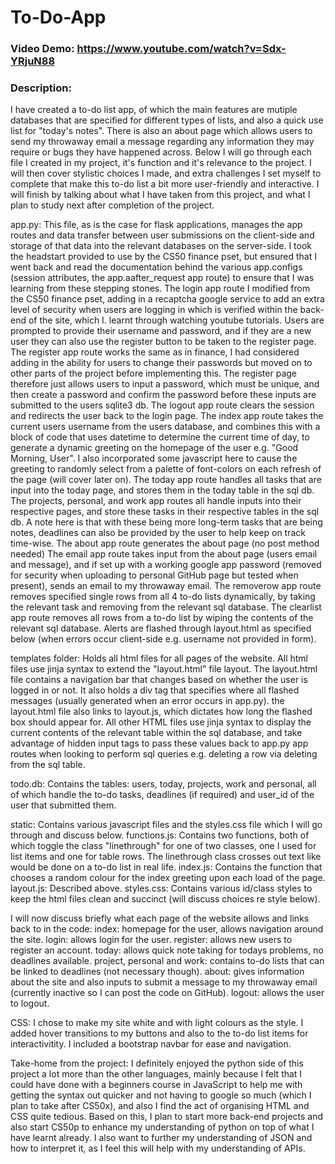# To-Do-App
### Video Demo: https://www.youtube.com/watch?v=Sdx-YRjuN88
### Description:
I have created a to-do list app, of which the main features are mutiple databases that are specified for different types of lists, and also a quick use list for "today's notes".
There is also an about page which allows users to send my throwaway email a message regarding any information they may require or bugs they have happened across.
Below I will go through each file I created in my project, it's function and it's relevance to the project.
I will then cover stylistic choices I made, and extra challenges I set myself to complete that make this to-do list a bit more user-friendly and interactive.
I will finish by talking about what I have taken from this project, and what I plan to study next after completion of the project.

app.py:
This file, as is the case for flask applications, manages the app routes and data transfer between user submissions on the client-side and storage of that data into the relevant databases on the server-side.
I took the headstart provided to use by the CS50 finance pset, but ensured that I went back and read the documentation behind the various app.configs (session attributes, the app.aafter_request app route) to ensure that I was learning from these stepping stones.
The login app route I modified from the CS50 finance pset, adding in a recaptcha google service to add an extra level of security when users are logging in which is verified within the back-end of the site, which I. learnt through watching youtube tutorials. Users are prompted to provide their username and password, and if they are a new user they can also use the register button to be taken to the register page.
The register app route works the same as in finance, I had considered adding in the ability for users to change their passwords but moved on to other parts of the project before implementing this. The register page therefore just allows users to input a password, which must be unique, and then create a password and confirm the password before these inputs are submitted to the users sqlite3 db.
The logout app route clears the session and redirects the user back to the login page.
The index app route takes the current users username from the users database, and combines this with a block of code that uses datetime to determine the current time of day, to generate a dynamic greeting on the homepage of the user e.g. "Good Morning, User". I also incorporated some javascript here to cause the greeting to randomly select from a palette of font-colors on each refresh of the page (will cover later on).
The today app route handles all tasks that are input into the today page, and stores them in the today table in the sql db.
The projects, personal, and work app routes all handle inputs into their respective pages, and store these tasks in their respective tables in the sql db. A note here is that with these being more long-term tasks that are being notes, deadlines can also be provided by the user to help keep on track time-wise.
The about app route generates the about page (no post method needed)
The email app route takes input from the about page (users email and message), and if set up with a working google app password (removed for security when uploading to personal GitHub page but tested when present), sends an email to my throwaway email.
The removerow app route removes specified single rows from all 4 to-do lists dynamically, by taking the relevant task and removing from the relevant sql database.
The clearlist app route removes all rows from a to-do list by wiping the contents of the relevant sql database.
Alerts are flashed through layout.html as specified below (when errors occur client-side e.g. username not provided in form).

templates folder:
Holds all html files for all pages of the website.
All html files use jinja syntax to extend the "layout.html" file layout.
The layout.html file contains a navigation bar that changes based on whether the user is logged in or not.
It also holds a div tag that specifies where all flashed messages (usually generated when an error occurs in app.py).
the layout.html file also links to layout.js, which dictates how long the flashed box should appear for.
All other HTML files use jinja syntax to display the current contents of the relevant table within the sql database, and take advantage of hidden input tags to pass these values back to app.py app routes when looking to perform sql queries e.g. deleting a row via deleting from the sql table.

todo.db:
Contains the tables: users, today, projects, work and personal, all of which handle the to-do tasks, deadlines (if required) and user_id of the user that submitted them.

static:
Contains various javascript files and the styles.css file which I will go through and discuss below.
functions.js:
Contains two functions, both of which toggle the class "linethrough" for one of two classes, one I used for list items and one for table rows. The linethrough class crosses out text like would be done on a to-do list in real life.
index.js:
Contains the function that chooses a random colour for the index greeting upon each load of the page.
layout.js:
Described above.
styles.css:
Contains various id/class styles to keep the html files clean and succinct (will discuss choices re style below).

I will now discuss briefly what each page of the website allows and links back to in the code:
index:
homepage for the user, allows navigation around the site.
login:
allows login for the user.
register:
allows new users to register an account.
today:
allows quick note taking for todays problems, no deadlines available.
project, personal and work:
contains to-do lists that can be linked to deadlines (not necessary though).
about:
gives information about the site and also inputs to submit a message to my throwaway email (currently inactive so I can post the code on GitHub).
logout:
allows the user to logout.

CSS:
I chose to make my site white and with light colours as the style. I added hover transitions to my buttons and also to the to-do list items for interactivitity. I included a bootstrap navbar for ease and navigation.

Take-home from the project:
I definitely enjoyed the python side of this project a lot more than the other languages, mainly because I felt that I could have done with a beginners course in JavaScript to help me with getting the syntax out quicker and not having to google so much (which I plan to take after CS50x), and also I find the act of organising HTML and CSS quite tedious.
Based on this, I plan to start more back-end projects and also start CS50p to enhance my understanding of python on top of what I have learnt already. I also want to further my understanding of JSON and how to interpret it, as I feel this will help with my understanding of APIs.
